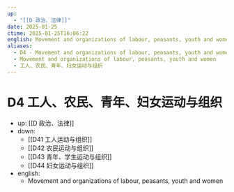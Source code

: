 ```yaml
---
up:
  - "[[D 政治、法律]]"
date: 2025-01-25
ctime: 2025-01-25T16:06:22
english: Movement and organizations of labour, peasants, youth and women
aliases:
  - D4 - Movement and organizations of labour, peasants, youth and women
  - Movement and organizations of labour, peasants, youth and women
  - 工人、农民、青年、妇女运动与组织
---
```


# D4 工人、农民、青年、妇女运动与组织

- up: [[D 政治、法律]]
- down:
	- [[D41 工人运动与组织]]
	- [[D42 农民运动与组织]]
	- [[D43 青年、学生运动与组织]]
	- [[D44 妇女运动与组织]]
- english:
	- Movement and organizations of labour, peasants, youth and women
